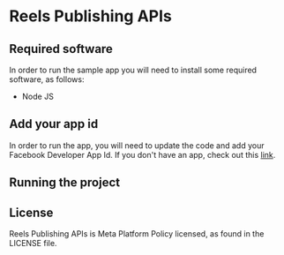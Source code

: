 # Reels Publishing APIs

## Required software

In order to run the sample app you will need to install some required software, as follows:

- Node JS

## Add your app id

In order to run the app, you will need to update the code and add your Facebook Developer App Id. If you don't have an app, check out this [link](https://developers.facebook.com/docs/development/).

## Running the project

## License
Reels Publishing APIs is Meta Platform Policy licensed, as found in the LICENSE file.
